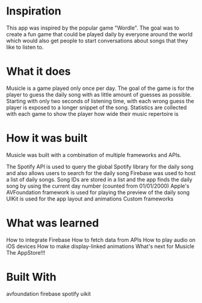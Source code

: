 # Inspiration
This app was inspired by the popular game "Wordle". The goal was to create a fun game that could be played daily by everyone around the world which would also get people to start conversations about songs that they like to listen to.

# What it does
Musicle is a game played only once per day. The goal of the game is for the player to guess the daily song with as little amount of guesses as possible. Starting with only two seconds of listening time, with each wrong guess the player is exposed to a longer snippet of the song. Statistics are collected with each game to show the player how wide their music repertoire is

# How it was built
Musicle was built with a combination of multiple frameworks and APIs.

The Spotify API is used to query the global Spotify library for the daily song and also allows users to search for the daily song
Firebase was used to host a list of daily songs. Song IDs are stored in a list and the app finds the daily song by using the current day number (counted from 01/01/2000)
Apple's AVFoundation framework is used for playing the preview of the daily song
UIKit is used for the app layout and animations
Custom frameworks

# What was learned
How to integrate Firebase
How to fetch data from APIs
How to play audio on iOS devices
How to make display-linked animations
What's next for Musicle
The AppStore!!!

# Built With
avfoundation
firebase
spotify
uikit
